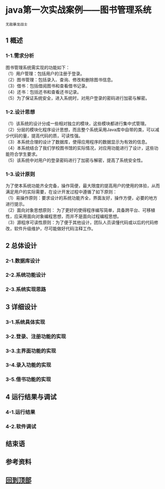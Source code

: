 
# java第一次实战案例——图书管理系统

`无敌暴龙战士`
## 1 概述
### 1-1.需求分析
 图书管理系统需实现的功能如下：  
（1）用户管理：包括用户的注册于登录。  
（2）图书管理：包括录入、查询、修改和删除图书信息。  
（3）借书：包括借阅图书和查看借书记录。  
（4）还书：包括还书和查看还书记录。  
（5）为了保证系统安全，进入系统时，对用户登录的密码进行加密与解密。  
### 1-2.设计思想
（1）该系统的设计分成一些相对独立的模块，这些模块都进行集中式管理。  
（2）分层的模块化程序设计思想，而且整个系统采用Java库中自带的类，可以减少代码的量，提高代码的质，可读性强。  
（3）本系统合理的设计了数据库，使得应用程序的数据显示为有效的信息。  
（4）本系统结合了我们学校图书馆的实际情况，对应用功能进行了设计，这些功能符合学生要求。  
（5）该系统中对用户的登录密码进行了加密与解密，提高了系统安全性。  
### 1-3.设计原则
 为了使本系统功能齐全完备，操作简便，最大限度的提高用户的使用的体验，从而满足用户的实际需要，在设计开发过程中遵循了如下原则：  
（1）易操作原则：要求设计的系统功能齐全，界面友好，操作方便，必要的地方进行提示。  
（2）面向对象思想原则： 为了更好的使得程序编写简单，具备跨平台、可移植性，应采用面向对象编程思想，而并不是面向过程编程思想。  
（3）源程序可读性原则：为了便于其他设计，团队人员读懂代码或以后的代码修改，软件升级维护，尽可能做好代码注释工作。  

## 2 总体设计
### 2-1.数据库设计
### 2-2.系统功能设计
### 2-3.系统实现思路

## 3 详细设计
### 3-1.系统具体实现
### 3-2.登录、注册功能的实现
### 3-3.主界面功能的实现
### 3-4.录入功能的实现
### 3-5.借书功能的实现

## 4 运行结果与调试
### 4-1.运行结果
### 4-2.软件调试

## 结束语

## 参考资料

## [回到顶部](#readme)
